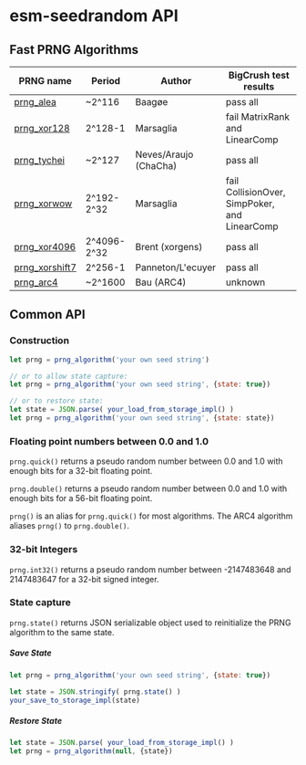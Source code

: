 # esm-seedrandom API

## Fast PRNG Algorithms

|PRNG name         | Period      | Author               | BigCrush test results |
|------------------|-------------|----------------------|-----------------------|
|[prng_alea][]     | ~2^116      | Baagøe               | pass all
|[prng_xor128][]   | 2^128-1     | Marsaglia            | fail MatrixRank and LinearComp
|[prng_tychei][]   | ~2^127      | Neves/Araujo (ChaCha)| pass all
|[prng_xorwow][]   | 2^192-2^32  | Marsaglia            | fail CollisionOver, SimpPoker, and LinearComp
|[prng_xor4096][]  | 2^4096-2^32 | Brent (xorgens)      | pass all
|[prng_xorshift7][]| 2^256-1     | Panneton/L'ecuyer    | pass all
|[prng_arc4][]     | ~2^1600     | Bau (ARC4)           | unknown

 [prng_alea]: ./alea.md
 [prng_xor128]: ./xor128.md
 [prng_tychei]: ./tychei.md
 [prng_xorwow]: ./xorwow.md
 [prng_xor4096]: ./xor4096.md
 [prng_xorshift7]: ./xorshift7.md
 [prng_arc4]: ./arc4.md


## Common API

### Construction

```javascript
let prng = prng_algorithm('your own seed string')

// or to allow state capture:
let prng = prng_algorithm('your own seed string', {state: true})

// or to restore state:
let state = JSON.parse( your_load_from_storage_impl() )
let prng = prng_algorithm('your own seed string', {state: state})
```

### Floating point numbers between 0.0 and 1.0

`prng.quick()` returns a pseudo random number between 0.0 and 1.0 with enough bits for a 32-bit floating point.

`prng.double()` returns a pseudo random number between 0.0 and 1.0 with enough bits for a 56-bit floating point.

`prng()` is an alias for `prng.quick()` for most algorithms.
The ARC4 algorithm aliases `prng()` to `prng.double()`.

### 32-bit Integers

`prng.int32()` returns a pseudo random number between -2147483648 and 2147483647 for a 32-bit signed integer.


### State capture

`prng.state()` returns JSON serializable object used to reinitialize the PRNG algorithm to the same state.

##### Save State

```javascript
let prng = prng_algorithm('your own seed string', {state: true})

let state = JSON.stringify( prng.state() )
your_save_to_storage_impl(state)
```

##### Restore State

```javascript
let state = JSON.parse( your_load_from_storage_impl() )
let prng = prng_algorithm(null, {state})
```


